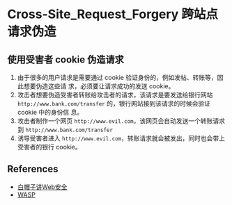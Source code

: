 # Cross-Site_Request_Forgery 跨站点请求伪造

## 使用受害者 cookie 伪造请求
1. 由于很多的用户请求是需要通过 cookie 验证身份的，例如发帖、转账等，因此想要伪造这些请
求，必须要让请求成功的发送 cookie。
2. 攻击者想要伪造受害者转账给攻击者的请求，该请求是要发送给银行网站
`http://www.bank.com/transfer` 的，银行网站接到该请求的时候会验证 cookie 中的身份信
息。
3. 攻击者制作一个网页 `http://www.evil.com`，该网页会自动发送一个转账请求到
`http://www.bank.com/transfer`
4. 诱导受害者进入 `http://www.evil.com`，转账请求就会被发出，同时也会带上受害者的银行
cookie。


## References
* [白帽子讲Web安全](https://book.douban.com/subject/10546925/)
* <a href="https://www.owasp.org/index.php/Cross-Site_Request_Forgery_(CSRF)">WASP</a>

